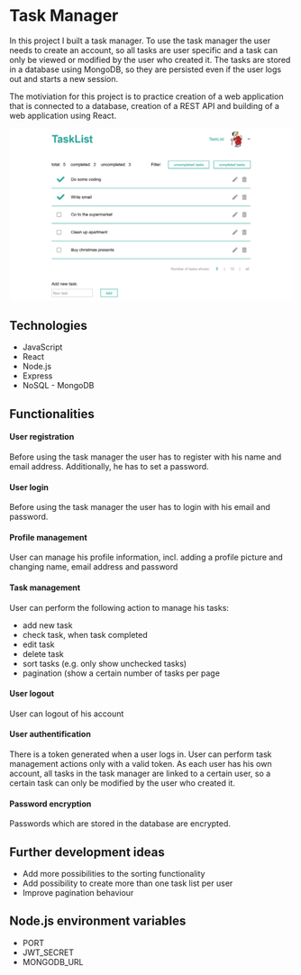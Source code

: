 # Task Manager
In this project I built a task manager. To use the task manager the user needs to create an account, so all tasks are user specific and a task can only be viewed or modified by the user who created it.
The tasks are stored in a database using MongoDB, so they are persisted even if the user logs out and starts a new session.

The motiviation for this project is to practice creation of a web application that is connected to a database, creation of a REST API and building of a web application using React.

<img src="images/image_TaskList.png">

## Technologies
* JavaScript
* React
* Node.js
* Express
* NoSQL - MongoDB

## Functionalities
#### User registration
Before using the task manager the user has to register with his name and email address. Additionally, he has to set a password.
#### User login
Before using the task manager the user has to login with his email and password.
#### Profile management
User can manage his profile information, incl. adding a profile picture and changing name, email address and password
#### Task management
User can perform the following action to manage his tasks:
* add new task
* check task, when task completed
* edit task
* delete task
* sort tasks (e.g. only show unchecked tasks)
* pagination (show a certain number of tasks per page
#### User logout
User can logout of his account
#### User authentification
There is a token generated when a user logs in. User can perform task management actions only with a valid token.
As each user has his own account, all tasks in the task manager are linked to a certain user, so a certain task can only be modified by the user who created it.
#### Password encryption
Passwords which are stored in the database are encrypted.

## Further development ideas
* Add more possibilities to the sorting functionality
* Add possibility to create more than one task list per user
* Improve pagination behaviour

## Node.js environment variables
* PORT
* JWT_SECRET
* MONGODB_URL
